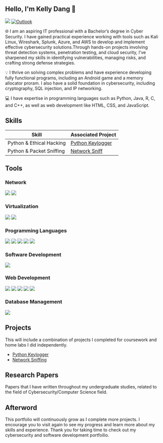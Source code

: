 ## Hello, I'm Kelly Dang 👋
<a href="https://www.linkedin.com/in/kelly-n-dang"><img src="https://img.shields.io/badge/-LinkedIn-0072b1?&style=for-the-badge&logo=linkedin&logoColor=white" /></a> [![Outlook](https://img.shields.io/badge/-Outlook-0078D4?&style=for-the-badge&logo=microsoft-outlook&logoColor=white)](mailto:kelly-dang@outlook.com)

🌐 I am an aspiring IT professional with a Bachelor’s degree in Cyber Security. I have gained practical experience working with tools such as Kali Linux, Wireshark, Splunk, Azure, and AWS to develop and implement effective cybersecurity solutions.Through hands-on projects involving threat detection systems, penetration testing, and cloud security, I’ve sharpened my skills in identifying vulnerabilities, managing risks, and crafting strong defense strategies.

💡 I thrive on solving complex problems and have experience developing fully functional programs, including an Android game and a memory allocator proram. I also have a solid foundation in cybersecurity, including cryptography, SQL injection, and IP networking.

💻 I have expertise in programming languages such as Python, Java, R, C, and C++, as well as web development like HTML, CSS, and JavaScript.

## Skills 

| Skill                                         | Associated Project         |
|-----------------------------------------------|----------------------------|
| Python & Ethical Hacking                      |<a href="Python-Keylogger">Python Keylogger</a>|
| Python & Packet Sniffing                      | <a href="https://github.com/kndang/Cybersecurity-Portfolio/tree/main/Sniff-Traffic">Network Sniff</a>|


## Tools
### Network
<div>
    <img src="https://img.shields.io/badge/-Wireshark-1679A7?&style=for-the-badge&logo=Wireshark&logoColor=white" />
    <img src="https://img.shields.io/badge/-Cisco%20Packet%20Tracer-1C6D93?&style=for-the-badge&logo=cisco&logoColor=white" />
</div>

### Virtualization
<div>
    <img src="https://img.shields.io/badge/-VirtualBox-183A61?&style=for-the-badge&logo=VirtualBox&logoColor=white" />
    <img src="https://img.shields.io/badge/-VMware-607078?&style=for-the-badge&logo=VMware&logoColor=white" />
</div>

### Programming Languages
<div>
    <img src="https://img.shields.io/badge/-Python-3776AB?&style=for-the-badge&logo=Python&logoColor=white" />
    <img src="https://img.shields.io/badge/-Java-007396?&style=for-the-badge&logo=Java&logoColor=white" />
    <img src="https://img.shields.io/badge/-R-276DC3?&style=for-the-badge&logo=R&logoColor=white" />
    <img src="https://img.shields.io/badge/-C-A8B9CC?&style=for-the-badge&logo=C&logoColor=white" />
    <img src="https://img.shields.io/badge/-C++-00599C?&style=for-the-badge&logo=C%2B%2B&logoColor=white" />
</div>

### Software Development
<div>
    <img src="https://img.shields.io/badge/-Android%20Studio-3DDC84?&style=for-the-badge&logo=Android%20Studio&logoColor=white" />
</div>

### Web Development 
<div>
    <img src="https://img.shields.io/badge/-HTML5-E34F26?&style=for-the-badge&logo=HTML5&logoColor=white" />
    <img src="https://img.shields.io/badge/-CSS3-1572B6?&style=for-the-badge&logo=CSS3&logoColor=white" />
    <img src="https://img.shields.io/badge/-JavaScript-F7DF1E?&style=for-the-badge&logo=JavaScript&logoColor=white" />
    <img src="https://img.shields.io/badge/-XML-0060A8?&style=for-the-badge&logo=XML&logoColor=white" />
    <img src="https://img.shields.io/badge/-PHP-777BB4?&style=for-the-badge&logo=PHP&logoColor=white" />
</div>

### Database Management
<div>
    <img src="https://img.shields.io/badge/-MySQL%20Workbench-4479A1?&style=for-the-badge&logo=mysql&logoColor=white" />
</div>

## Projects
This will include a combination of projects I completed for coursework and home labs I did independently.
- <a href="https://github.com/kndang/Cybersecurity-Portfolio/tree/ee46f61ad974268719affe8d9162a7c7265e7d6f/Python-Keylogger">Python Keylogger</a>
- <a href="https://github.com/kndang/SniffTraffic.git">Network Sniffing</a>

## Research Papers
Papers that I have written throughout my undergraduate studies, related to the field of Cybersecurity/Computer Science field.

## Afterword
This portfolio will continuously grow as I complete more projects. I encourage you to visit again to see my progress and learn more about my skills and experience. Thank you for taking time to check out my cybersecurity and software development portfoilio.
